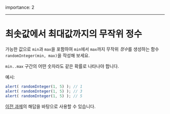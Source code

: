 importance: 2

---

# 최솟값에서 최대값까지의 무작위 정수

가능한 값으로 `min`과 `max`을 포함하여 `min`에서 `max`까지 무작위 *정수*를 생성하는 함수 `randomInteger(min, max)`을 작성해 보세요.

`min..max` 구간의 어떤 숫자라도 같은 확률로 나타나야 합니다.


예시:

```js
alert( randomInteger(1, 5) ); // 1
alert( randomInteger(1, 5) ); // 3
alert( randomInteger(1, 5) ); // 5
```

[이전 과제](info:task/random-min-max)의 해답을 바탕으로 사용할 수 있습니다.
